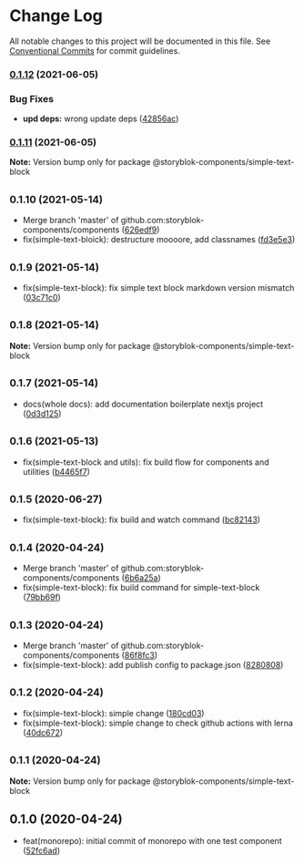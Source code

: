 # Change Log

All notable changes to this project will be documented in this file.
See [Conventional Commits](https://conventionalcommits.org) for commit guidelines.

### [0.1.12](https://github.com/storyblok-components/components/compare/@storyblok-components/simple-text-block@0.1.11...@storyblok-components/simple-text-block@0.1.12) (2021-06-05)


### Bug Fixes

* **upd deps:** wrong update deps ([42856ac](https://github.com/storyblok-components/components/commit/42856ac4bff241fd889b955b390bb6788060bb45))



### [0.1.11](https://github.com/storyblok-components/components/compare/@storyblok-components/simple-text-block@0.1.10...@storyblok-components/simple-text-block@0.1.11) (2021-06-05)

**Note:** Version bump only for package @storyblok-components/simple-text-block





## <small>0.1.10 (2021-05-14)</small>

* Merge branch 'master' of github.com:storyblok-components/components ([626edf9](https://github.com/storyblok-components/components/commit/626edf9))
* fix(simple-text-bloick): destructure moooore, add classnames ([fd3e5e3](https://github.com/storyblok-components/components/commit/fd3e5e3))





## <small>0.1.9 (2021-05-14)</small>

* fix(simple-text-block): fix simple text block markdown version mismatch ([03c71c0](https://github.com/storyblok-components/components/commit/03c71c0))





## <small>0.1.8 (2021-05-14)</small>

**Note:** Version bump only for package @storyblok-components/simple-text-block





## <small>0.1.7 (2021-05-14)</small>

* docs(whole docs): add documentation boilerplate nextjs project ([0d3d125](https://github.com/storyblok-components/components/commit/0d3d125))





## <small>0.1.6 (2021-05-13)</small>

* fix(simple-text-block and utils): fix build flow for components and utilities ([b4465f7](https://github.com/storyblok-components/components/commit/b4465f7))





## <small>0.1.5 (2020-06-27)</small>

* fix(simple-text-block): fix build and watch command ([bc82143](https://github.com/storyblok-components/components/commit/bc82143))





## <small>0.1.4 (2020-04-24)</small>

* Merge branch 'master' of github.com:storyblok-components/components ([6b6a25a](https://github.com/storyblok-components/components/commit/6b6a25a))
* fix(simple-text-block): fix build command for simple-text-block ([79bb69f](https://github.com/storyblok-components/components/commit/79bb69f))





## <small>0.1.3 (2020-04-24)</small>

* Merge branch 'master' of github.com:storyblok-components/components ([86f8fc3](https://github.com/storyblok-components/components/commit/86f8fc3))
* fix(simple-text-block): add publish config to package.json ([8280808](https://github.com/storyblok-components/components/commit/8280808))





## <small>0.1.2 (2020-04-24)</small>

* fix(simple-text-block): simple change ([180cd03](https://github.com/storyblok-components/components/commit/180cd03))
* fix(simple-text-block): simple change to check github actions with lerna ([40dc672](https://github.com/storyblok-components/components/commit/40dc672))





## <small>0.1.1 (2020-04-24)</small>

**Note:** Version bump only for package @storyblok-components/simple-text-block





## 0.1.0 (2020-04-24)

* feat(monorepo): initial commit of monorepo with one test component ([52fc6ad](https://github.com/storyblok-components/components/commit/52fc6ad))

